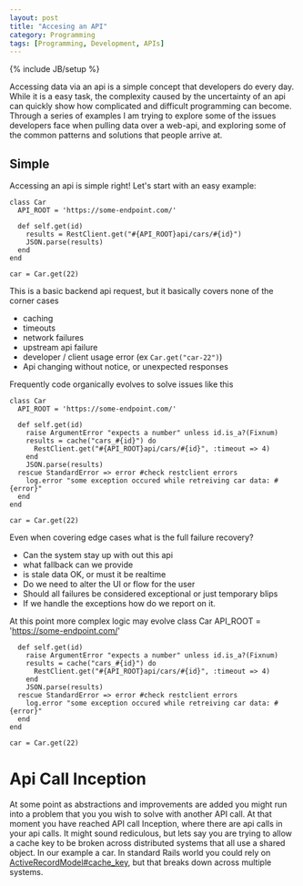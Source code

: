 ```yaml
---
layout: post
title: "Accesing an API"
category: Programming
tags: [Programming, Development, APIs]
---
```

{% include JB/setup %}

Accessing data via an api is a simple concept that developers do every day. While it is a easy task, the complexity caused by the uncertainty of an api can quickly show how complicated and difficult programming can become. Through a series of examples I am trying to explore some of the issues developers face when pulling data over a web-api, and exploring some of the common patterns and solutions that people arrive at.

## Simple

Accessing an api is simple right! Let's start with an easy example:

	class Car
	  API_ROOT = 'https://some-endpoint.com/'
	
	  def self.get(id)
	    results = RestClient.get("#{API_ROOT}api/cars/#{id}")
	    JSON.parse(results)
	  end
	end

	car = Car.get(22)

This is a basic backend api request, but it basically covers none of the corner cases

* caching
* timeouts
* network failures
* upstream api failure
* developer / client usage error (ex `Car.get("car-22")`)
* Api changing without notice, or unexpected responses

Frequently code organically evolves to solve issues like this

	class Car
	  API_ROOT = 'https://some-endpoint.com/'
	
	  def self.get(id)
		raise ArgumentError "expects a number" unless id.is_a?(Fixnum)
		results = cache("cars_#{id}") do
	      RestClient.get("#{API_ROOT}api/cars/#{id}", :timeout => 4)
	    end
	    JSON.parse(results)
	  rescue StandardError => error #check restclient errors
	  	log.error "some exception occured while retreiving car data: #{error}"
	  end
	end

	car = Car.get(22)
	
Even when covering edge cases what is the full failure recovery?

* Can the system stay up with out this api
* what fallback can we provide
* is stale data OK, or must it be realtime
* Do we need to alter the UI or flow for the user
* Should all failures be considered exceptional or just temporary blips
* If we handle the exceptions how do we report on it.

At this point more complex logic may evolve	
	class Car
	  	API_ROOT = 'https://some-endpoint.com/'
	
	  def self.get(id)
		raise ArgumentError "expects a number" unless id.is_a?(Fixnum)
		results = cache("cars_#{id}") do
	      RestClient.get("#{API_ROOT}api/cars/#{id}", :timeout => 4)
	    end
	    JSON.parse(results)
	  rescue StandardError => error #check restclient errors
	  	log.error "some exception occured while retreiving car data: #{error}"
	  end
	end

	car = Car.get(22)
	
# Api Call Inception

At some point as abstractions and improvements are added you might run into a problem that you you wish to solve with another API call. At that moment you have reached API call Inception, where there are api calls in your api calls. It might sound rediculous, but lets say you are trying to allow a cache key to be broken across distributed systems that all use a shared object. In our example a car. In standard Rails world you could rely on [ActiveRecordModel#cache_key](https://github.com/rails/rails/blob/04cda1848cb847c2bdad0bfc12160dc8d5547775/activerecord/lib/active_record/integration.rb#L48), but that breaks down across multiple systems.

